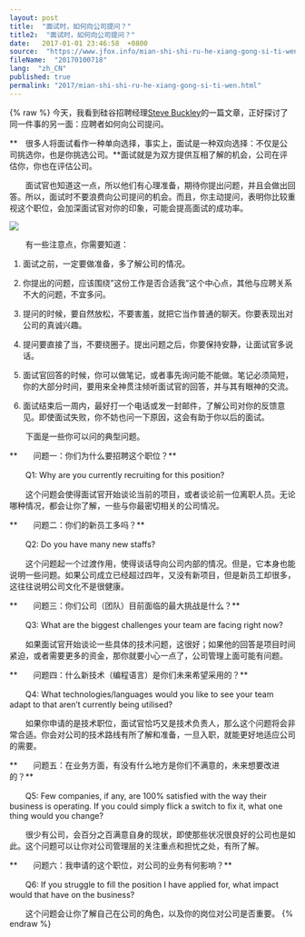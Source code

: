 ```yaml
---
layout: post
title:  "面试时，如何向公司提问？"
title2:  "面试时，如何向公司提问？"
date:   2017-01-01 23:46:58  +0800
source:  "https://www.jfox.info/mian-shi-shi-ru-he-xiang-gong-si-ti-wen.html"
fileName:  "20170100718"
lang:  "zh_CN"
published: true
permalink: "2017/mian-shi-shi-ru-he-xiang-gong-si-ti-wen.html"
---
```

{% raw %}
今天，我看到硅谷招聘经理[Steve Buckley](/url.php?_src=&amp;isencode=1&amp;content=dGltZT0xNDI1NDc4MTAyOTQ3JnVybD1odHRwJTNBJTJGJTJGdm9sdHN0ZXZlLmJsb2dzcG90LmNvbSUyRjIwMTElMkYxMiUyRmFzc2Vzc2luZy1jb21wYW55LXF1ZXN0aW9ucy15b3UtbmVlZC10by5odG1s)的一篇文章，正好探讨了同一件事的另一面：应聘者如何向公司提问。

**　很多人将面试看作一种单向选择，事实上，面试是一种双向选择：不仅是公司挑选你，也是你挑选公司。**面试就是为双方提供互相了解的机会，公司在评估你，你也在评估公司。

　　面试官也知道这一点，所以他们有心理准备，期待你提出问题，并且会做出回答。所以，面试时不要浪费向公司提问的机会。而且，你主动提问，表明你比较重视这个职位，会加深面试官对你的印象，可能会提高面试的成功率。

![](237c488.jpg)

　　有一些注意点，你需要知道：

1. 面试之前，一定要做准备，多了解公司的情况。

2. 你提出的问题，应该围绕”这份工作是否合适我”这个中心点，其他与应聘关系不大的问题，不宜多问。

3. 提问的时候，要自然放松，不要害羞，就把它当作普通的聊天。你要表现出对公司的真诚兴趣。

4. 提问要直接了当，不要绕圈子。提出问题之后，你要保持安静，让面试官多说话。

5. 面试官回答的时候，你可以做笔记，或者事先询问能不能做。笔记必须简短，你的大部分时间，要用来全神贯注倾听面试官的回答，并与其有眼神的交流。

6. 面试结束后一周内，最好打一个电话或发一封邮件，了解公司对你的反馈意见。即使面试失败，你不妨也问一下原因，这会有助于你以后的面试。

　　下面是一些你可以问的典型问题。

**　　问题一：你们为什么要招聘这个职位？**

　　Q1: Why are you currently recruiting for this position?

　　这个问题会使得面试官开始谈论当前的项目，或者谈论前一位离职人员。无论哪种情况，都会让你了解，一些与你最密切相关的公司情况。

**　　问题二：你们的新员工多吗？**

　　Q2: Do you have many new staffs?

　　这个问题起一个过渡作用，使得谈话导向公司内部的情况。但是，它本身也能说明一些问题。如果公司成立已经超过四年，又没有新项目，但是新员工却很多，这往往说明公司文化不是很健康。

**　　问题三：你们公司（团队）目前面临的最大挑战是什么？**

　　Q3: What are the biggest challenges your team are facing right now?

　　如果面试官开始谈论一些具体的技术问题，这很好；如果他的回答是项目时间紧迫，或者需要更多的资金，那你就要小心一点了，公司管理上面可能有问题。

**　　问题四：什么新技术（编程语言）是你们未来希望采用的？**

　　Q4: What technologies/languages would you like to see your team adapt to that aren’t currently being utilised?

　　如果你申请的是技术职位，面试官恰巧又是技术负责人，那么这个问题将会非常合适。你会对公司的技术路线有所了解和准备，一旦入职，就能更好地适应公司的需要。

**　　问题五：在业务方面，有没有什么地方是你们不满意的，未来想要改进的？**

　　Q5: Few companies, if any, are 100% satisfied with the way their business is operating. If you could simply flick a switch to fix it, what one thing would you change?

　　很少有公司，会百分之百满意自身的现状，即使那些状况很良好的公司也是如此。这个问题可以让你对公司管理层的关注重点和担忧之处，有所了解。

**　　问题六：我申请的这个职位，对公司的业务有何影响？**

　　Q6: If you struggle to fill the position I have applied for, what impact would that have on the business?

　　这个问题会让你了解自己在公司的角色，以及你的岗位对公司是否重要。
{% endraw %}